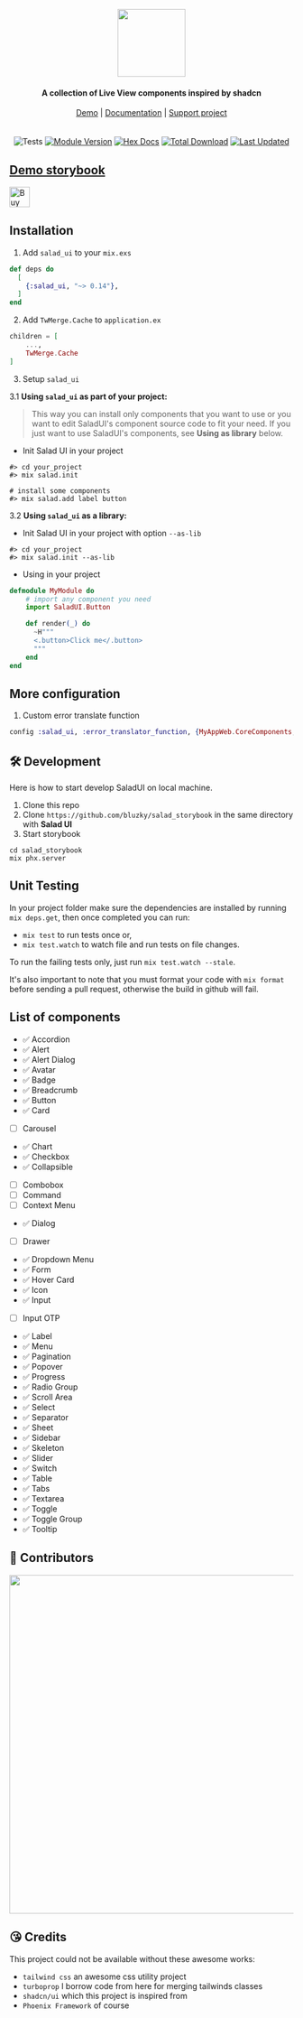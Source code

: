 <p align="center">
    <a href="https://salad-storybook.fly.dev/" alt="SaladUI Logo">
    <img src="https://github.com/bluzky/salad_ui/blob/main/docs/images/SaladUI_logo.png?raw=true" height="120"/></a>
</p>
<h4 align="center">
    A collection of Live View components inspired by shadcn
</h4>

<div align="center">
    <a href="https://salad-storybook.fly.dev/">Demo</a> |
    <a href="https://hexdocs.pm/salad_ui/readme.html">Documentation</a> |
    <a href="https://ko-fi.com/bluzky">Support project</a>
</div>
<br></br>

<div align="center">
<img src="https://github.com/bluzky/salad_ui/actions/workflows/tests.yml/badge.svg" alt="Tests">
<a href="https://hex.pm/packages/salad_ui"><img src="https://img.shields.io/hexpm/v/salad_ui.svg" alt="Module Version"></a>
<a href="https://hexdocs.pm/salad_ui/"><img src="https://img.shields.io/badge/hex-docs-lightgreen.svg" alt="Hex Docs"></a>
<a href="https://hex.pm/packages/salad_ui"><img src="https://img.shields.io/hexpm/dt/salad_ui.svg" alt="Total Download"></a>
<a href="https://github.com/bluzky/salad_ui/commits/main"><img src="https://img.shields.io/github/last-commit/bluzky/salad_ui.svg" alt="Last Updated"></a>
</div>

## [Demo storybook](https://salad-storybook.fly.dev/)

<a href='https://ko-fi.com/F1F1CEZ91' target='_blank'><img height='36' style='border:0px;height:36px;' src='https://storage.ko-fi.com/cdn/kofi2.png?v=6' border='0' alt='Buy Me a Coffee at ko-fi.com' /></a>

## Installation

1. Add `salad_ui` to your `mix.exs`

```elixir
def deps do
  [
    {:salad_ui, "~> 0.14"},
  ]
end
```

2. Add `TwMerge.Cache` to `application.ex`

```elixir
children = [
    ...,
    TwMerge.Cache
]
```

3. Setup `salad_ui`

3.1 **Using `salad_ui` as part of your project:**

> This way you can install only components that you want to use or you want to edit SaladUI's component source code to fit your need.
> If you just want to use SaladUI's components, see **Using as library** below.

- Init Salad UI in your project

```
#> cd your_project
#> mix salad.init

# install some components
#> mix salad.add label button
```

3.2 **Using `salad_ui` as a library:**

- Init Salad UI in your project with option `--as-lib`

```
#> cd your_project
#> mix salad.init --as-lib
```

- Using in your project

```elixir
defmodule MyModule do
    # import any component you need
    import SaladUI.Button

    def render(_) do
      ~H"""
      <.button>Click me</.button>
      """
    end
end
```

## More configuration

1. Custom error translate function

```elixir
config :salad_ui, :error_translator_function, {MyAppWeb.CoreComponents, :translate_error}
```

## 🛠️ Development

Here is how to start develop SaladUI on local machine.

1. Clone this repo
2. Clone `https://github.com/bluzky/salad_storybook` in the same directory with **Salad UI**
3. Start storybook

```
cd salad_storybook
mix phx.server
```

## Unit Testing

In your project folder make sure the dependencies are installed by running `mix deps.get`, then once completed you can run:

- `mix test` to run tests once or,
- `mix test.watch` to watch file and run tests on file changes.

To run the failing tests only, just run `mix test.watch --stale`.

It's also important to note that you must format your code with `mix format` before sending a pull request, otherwise the build in github will fail.

## List of components

- ✅ Accordion
- ✅ Alert
- ✅ Alert Dialog
- ✅ Avatar
- ✅ Badge
- ✅ Breadcrumb
- ✅ Button
- ✅ Card
- [ ] Carousel
- ✅ Chart
- ✅ Checkbox
- ✅ Collapsible
- [ ] Combobox
- [ ] Command
- [ ] Context Menu
- ✅ Dialog
- [ ] Drawer
- ✅ Dropdown Menu
- ✅ Form
- ✅ Hover Card
- ✅ Icon
- ✅ Input
- [ ] Input OTP
- ✅ Label
- ✅ Menu
- ✅ Pagination
- ✅ Popover
- ✅ Progress
- ✅ Radio Group
- ✅ Scroll Area
- ✅ Select
- ✅ Separator
- ✅ Sheet
- ✅ Sidebar
- ✅ Skeleton
- ✅ Slider
- ✅ Switch
- ✅ Table
- ✅ Tabs
- ✅ Textarea
- ✅ Toggle
- ✅ Toggle Group
- ✅ Tooltip

## 🌟 Contributors

<p align="center">
    <a href="https://github.com/bluzky/salad_ui/graphs/contributors">
        <img src="https://contrib.rocks/image?repo=bluzky/salad_ui&max=300&columns=14" width="600"/></a>
</p>

## 😘 Credits

This project could not be available without these awesome works:

- `tailwind css` an awesome css utility project
- `turboprop` I borrow code from here for merging tailwinds classes
- `shadcn/ui` which this project is inspired from
- `Phoenix Framework` of course
